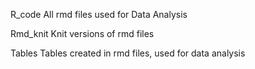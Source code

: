 R_code
All rmd files used for Data Analysis

Rmd_knit
Knit versions of rmd files

Tables
Tables created in rmd files, used for data analysis
